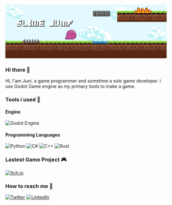![slime-jump-game-baner](img/cover.png "Slime Jump")

### Hi there 👋

Hi, I'am Juni. a game programmer and sometime a solo game developer. i use Godot Game engine as my primary tools to make a game. 

### Tools i used 🔧
#### Engine

![Godot Engine](https://img.shields.io/badge/GODOT-%23FFFFFF.svg?style=for-the-badge&logo=godot-engine)

#### Programming Languages
![Python](https://img.shields.io/badge/python-3670A0?style=for-the-badge&logo=python&logoColor=ffdd54)
![C#](https://img.shields.io/badge/c%23-%23239120.svg?style=for-the-badge&logo=c-sharp&logoColor=white)
![C++](https://img.shields.io/badge/c++-%2300599C.svg?style=for-the-badge&logo=c%2B%2B&logoColor=white)
![Rust](https://img.shields.io/badge/rust-%23000000.svg?style=for-the-badge&logo=rust&logoColor=white)


### Lastest Game Project 🎮

[![Itch.io](https://img.shields.io/badge/Itch-%23FF0B34.svg?style=for-the-badge&logo=Itch.io&logoColor=white)](https://rokugatsua.itch.io)

### How to reach me 💬
[![Twitter](https://img.shields.io/badge/Twitter-%231DA1F2.svg?style=for-the-badge&logo=Twitter&logoColor=white)](https://twitter.com/rokugatsua)
[![LinkedIn](https://img.shields.io/badge/linkedin-%230077B5.svg?style=for-the-badge&logo=linkedin&logoColor=white)](https://linkedin.com/in/juniansyahs)